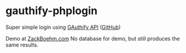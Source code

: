 gauthify-phplogin
=================

Super simple login using [GAuthify API](https://www.gauthify.com) ([GitHub](https://github.com/GAuthify/))

Demo at [ZackBoehm.com](http://zackboehm.com/dev/gauthify-phplogin)
No database for demo, but still produces the same results.

